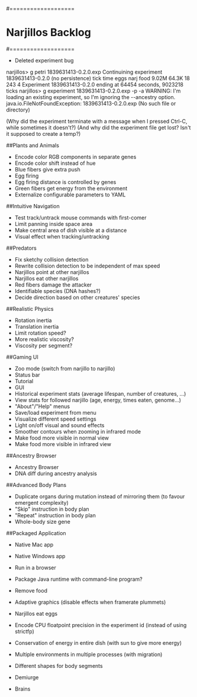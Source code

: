 #===================
# Narjillos Backlog
#===================

* Deleted experiment bug

narjillos> g petri 1839631413-0.2.0.exp
Continuining experiment 1839631413-0.2.0 (no persistence)
    tick    time    eggs    narj    food
   9.02M   64.3K      18     243       4
Experiment 1839631413-0.2.0 ending at 64454 seconds, 9023218 ticks
narjillos> g experiment 1839631413-0.2.0.exp -p -a
WARNING: I'm loading an existing experiment, so I'm ignoring the --ancestry option.
java.io.FileNotFoundException: 1839631413-0.2.0.exp (No such file or directory)

(Why did the experiment terminate with a message when I pressed Ctrl-C, while sometimes it doesn't?)
(And why did the experiment file get lost? Isn't it supposed to create a temp?)

##Plants and Animals
* Encode color RGB components in separate genes
* Encode color shift instead of hue
* Blue fibers give extra push
* Egg firing
* Egg firing distance is controlled by genes
* Green fibers get energy from the environment
* Externalize configurable parameters to YAML

##Intuitive Navigation
* Test track/untrack mouse commands with first-comer
* Limit panning inside space area
* Make central area of dish visible at a distance
* Visual effect when tracking/untracking

##Predators
* Fix sketchy collision detection
* Rewrite collision detection to be independent of max speed
* Narjillos point at other narjillos
* Narjillos eat other narjillos
* Red fibers damage the attacker
* Identifiable species (DNA hashes?)
* Decide direction based on other creatures' species

##Realistic Physics
* Rotation inertia
* Translation inertia
* Limit rotation speed?
* More realistic viscosity?
* Viscosity per segment?

##Gaming UI
* Zoo mode (switch from narjillo to narjillo)
* Status bar
* Tutorial
* GUI
* Historical experiment stats (average lifespan, number of creatures, ...)
* View stats for followed narjillo (age, energy, times eaten, genome...)
* "About"/"Help" menus
* Save/load experiment from menu
* Visualize different speed settings
* Light on/off visual and sound effects
* Smoother contours when zooming in infrared mode
* Make food more visible in normal view
* Make food more visible in infrared view

##Ancestry Browser
* Ancestry Browser
* DNA diff during ancestry analysis

##Advanced Body Plans
* Duplicate organs during mutation instead of mirroring them (to favour emergent complexity)
* "Skip" instruction in body plan
* "Repeat" instruction in body plan
* Whole-body size gene

##Packaged Application
* Native Mac app
* Native Windows app
* Run in a browser
* Package Java runtime with command-line program?

* Remove food
* Adaptive graphics (disable effects when framerate plummets)
* Narjillos eat eggs
* Encode CPU floatpoint precision in the experiment id (instead of using strictfp)
* Conservation of energy in entire dish (with sun to give more energy)
* Multiple environments in multiple processes (with migration)
* Different shapes for body segments
* Demiurge
* Brains
